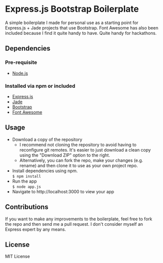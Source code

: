 # Express.js Bootstrap Boilerplate

A simple boilerplate I made for personal use as a starting point for Express.js + Jade projects that use Bootstrap. Font Awesome has also been included because I find it quite handy to have. Quite handy for hackathons.

## Dependencies
### Pre-requisite
* [Node.js](http://nodejs.org)

### Installed via npm or included
* [Express.js](http://expressjs.com)
* [Jade](http://jade-lang.com/)
* [Bootstrap](http://getbootstrap.com/)
* [Font Awesome](http://fortawesome.github.io/Font-Awesome/)

## Usage
* Download a copy of the repository
  * I recommend not cloning the repository to avoid having to reconfigure git remotes. It's easier to just download a clean copy using the "Download ZIP" option to the right.
  * Alternatively, you can fork the repo, make your changes (e.g. rename) and then clone it to use as your own project repo.
* Install dependencies using npm.  
`$ npm install`
* Run the app  
`$ node app.js`
* Navigate to http://localhost:3000 to view your app

## Contributions
If you want to make any improvements to the boilerplate, feel free to fork the repo and then send me a pull request. I don't consider myself an Express expert by any means.

## License
MIT License